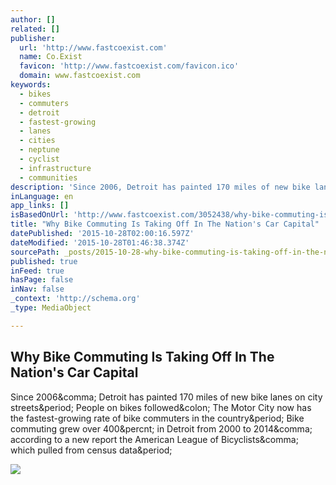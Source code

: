 ```yaml
---
author: []
related: []
publisher:
  url: 'http://www.fastcoexist.com'
  name: Co.Exist
  favicon: 'http://www.fastcoexist.com/favicon.ico'
  domain: www.fastcoexist.com
keywords:
  - bikes
  - commuters
  - detroit
  - fastest-growing
  - lanes
  - cities
  - neptune
  - cyclist
  - infrastructure
  - communities
description: 'Since 2006, Detroit has painted 170 miles of new bike lanes on city streets. People on bikes followed: The Motor City now has the fastest-growing rate of bike commuters in the country. Bike commuting grew over 400% in Detroit from 2000 to 2014, according to a new report the American League of Bicyclists, which pulled from census data.'
inLanguage: en
app_links: []
isBasedOnUrl: 'http://www.fastcoexist.com/3052438/why-bike-commuting-is-taking-off-in-the-nations-car-capital'
title: "Why Bike Commuting Is Taking Off In The Nation's Car Capital"
datePublished: '2015-10-28T02:00:16.597Z'
dateModified: '2015-10-28T01:46:38.374Z'
sourcePath: _posts/2015-10-28-why-bike-commuting-is-taking-off-in-the-nations-car-capital.md
published: true
inFeed: true
hasPage: false
inNav: false
_context: 'http://schema.org'
_type: MediaObject

---
```

<article style=""><h1>Why Bike Commuting Is Taking Off In The Nation's Car Capital</h1><p>Since 2006&amp;comma; Detroit has painted 170 miles of new bike lanes on city streets&amp;period; People on bikes followed&amp;colon; The Motor City now has the fastest-growing rate of bike commuters in the country&amp;period; Bike commuting grew over 400&amp;percnt; in Detroit from 2000 to 2014&amp;comma; according to a new report the American League of Bicyclists&amp;comma; which pulled from census data&amp;period;</p><img src="http://a.fastcompany.net/multisite_files/fastcompany/imagecache/inline-large/inline/2015/10/3052438-inline-s-3-cincinnati.jpg" /></article>